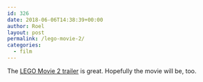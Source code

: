 ```yaml
---
id: 326
date: 2018-06-06T14:38:39+00:00
author: Roel
layout: post
permalink: /lego-movie-2/
categories:
  - film
---
```

The [LEGO Movie 2 trailer](https://m.youtube.com/watch?v=XvHSlHhh1gk) is great. Hopefully the movie will be, too.
